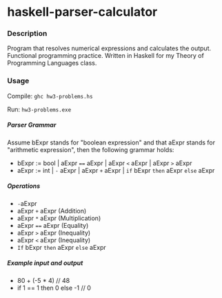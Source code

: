 # haskell-parser-calculator

### Description
Program that resolves numerical expressions and calculates the output.  
Functional programming practice. 
Written in Haskell for my Theory of Programming Languages class.

### Usage
Compile: `ghc hw3-problems.hs`  

Run: `hw3-problems.exe`

##### Parser Grammar
Assume bExpr stands for "boolean expression" and that aExpr stands for "arithmetic expression", then the following grammar holds:
- bExpr := bool | aExpr ``==`` aExpr | aExpr ``<`` aExpr | aExpr ``>`` aExpr
- aExpr := int | ``-`` aExpr | aExpr ``+`` aExpr | ``if`` bExpr ``then`` aExpr ``else`` aExpr


##### Operations
- ``-``aExpr
- aExpr ``+`` aExpr (Addition)
- aExpr ``*`` aExpr (Multiplication)
- aExpr ``==`` aExpr (Equality)
- aExpr ``>`` aExpr (Inequality)
- aExpr ``<`` aExpr (Inequality)
- ``If`` bExpr ``then`` aExpr ``else`` aExpr 


##### Example input and output
- 80 + (-5 * 4)                 // 48  
- if 1 == 1 then 0 else -1      // 0
